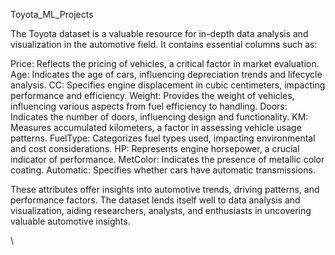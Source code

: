 Toyota_ML_Projects

The Toyota dataset is a valuable resource for in-depth data analysis and visualization in the automotive field. It contains essential columns such as:

Price: Reflects the pricing of vehicles, a critical factor in market evaluation.
Age: Indicates the age of cars, influencing depreciation trends and lifecycle analysis.
CC: Specifies engine displacement in cubic centimeters, impacting performance and efficiency.
Weight: Provides the weight of vehicles, influencing various aspects from fuel efficiency to handling.
Doors: Indicates the number of doors, influencing design and functionality.
KM: Measures accumulated kilometers, a factor in assessing vehicle usage patterns.
FuelType: Categorizes fuel types used, impacting environmental and cost considerations.
HP: Represents engine horsepower, a crucial indicator of performance.
MetColor: Indicates the presence of metallic color coating.
Automatic: Specifies whether cars have automatic transmissions.

These attributes offer insights into automotive trends, driving patterns, and performance factors. The dataset lends itself well to data analysis and visualization, aiding researchers, analysts, and enthusiasts in uncovering valuable automotive insights.

\
